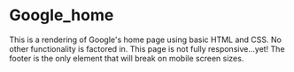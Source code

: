 # Google_home

This is a rendering of Google's home page using basic HTML and CSS.
No other functionality is factored in.
This page is not fully responsive...yet! The footer is the only element that will break on mobile screen sizes.

